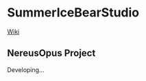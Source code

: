 # SummerIceBearStudio
[Wiki](http://wiki.summericebear.top:20004)

## NereusOpus Project
Developing...

